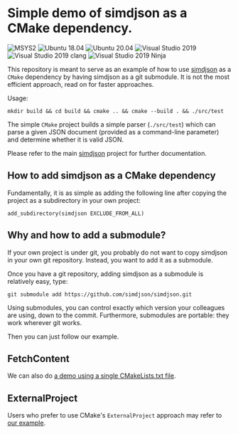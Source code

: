 # Simple demo of simdjson as a CMake dependency.

![MSYS2](https://github.com/simdjson/cmakedemo/workflows/MSYS2-CI/badge.svg)
![Ubuntu 18.04](https://github.com/simdjson/cmakedemo/workflows/Ubuntu%2018.04%20CI%20(GCC%207)/badge.svg)
![Ubuntu 20.04](https://github.com/simdjson/cmakedemo/workflows/Ubuntu%2020.04%20CI%20(GCC%209)/badge.svg)
![Visual Studio 2019](https://github.com/simdjson/cmakedemo/workflows/VS16-CI/badge.svg)
![Visual Studio 2019 clang](https://github.com/simdjson/cmakedemo/workflows/VS16-CLANG-CI/badge.svg)
![Visual Studio 2019 Ninja](https://github.com/simdjson/cmakedemo/workflows/VS16-Ninja-CI/badge.svg)

This repository is meant to serve as an example of how to use [simdjson](https://github.com/simdjson/simdjson) as a `CMake` dependency by having simdjson as a git submodule. It is not the most efficient approach, read on for faster approaches.

Usage:

```
mkdir build && cd build && cmake .. && cmake --build . && ./src/test
```

The simple `CMake` project builds a simple parser (`./src/test`) which can parse a given JSON document (provided as a command-line parameter) and determine whether it is valid JSON.

Please refer to the main [simdjson](https://github.com/simdjson/simdjson) project for further documentation.

## How to add simdjson as a CMake dependency

Fundamentally, it is as simple as adding the following line after copying the project as a subdirectory in your own project:

```
add_subdirectory(simdjson EXCLUDE_FROM_ALL)
```

## Why and how to add a submodule?

If your own project is under git, you probably do not want to copy simdjson in your own git repository. Instead, you want to add it as a submodule.


Once you have a git repository, adding simdjson as a submodule is relatively easy, type:

```
git submodule add https://github.com/simdjson/simdjson.git
```

Using submodules, you can control exactly which version your colleagues are using, down to the commit. Furthermore, submodules are portable: they work wherever git works.


Then you can just follow our example.

## FetchContent

We can also do [a demo using a single CMakeLists.txt file](https://github.com/simdjson/cmake_demo_single_file).

## ExternalProject

Users who prefer to use CMake's `ExternalProject` approach may refer to [our example](https://github.com/simdjson/cmakedemo_externalproject).
